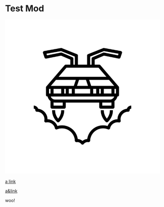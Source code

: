 # Test Mod

![some image](test/test.png)

[a link](test/test.txt)

[a&link](test/test.txt&foo)

[ ]($process_date)

woo!
